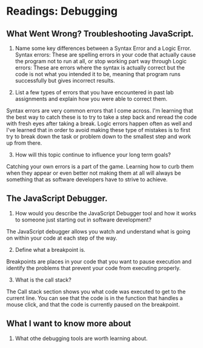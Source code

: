 # Readings: Debugging


## What Went Wrong? Troubleshooting JavaScript.

1. Name some key differences between a Syntax Error and a Logic Error.
Syntax errors: These are spelling errors in your code that actually cause the program not to run at all, or stop working part way through
Logic errors: These are errors where the syntax is actually correct but the code is not what you intended it to be, meaning that program runs successfully but gives incorrect results. 

2. List a few types of errors that you have encountered in past lab assignments and explain how you were able to correct them.

Syntax errors are very common errors that I come across. I'm learning that the best way to catch these is to try to take a step back and reread the code
with fresh eyes after taking a break.  Logic errors happen often as well and I've learned that in order to avoid making these type of mistakes is to
first try to break down the task or problem down to the smallest step and work up from there.

3. How will this topic continue to influence your long term goals?

Catching your own errors is a part of the game. Learning how to curb them when they appear or even better not making them at all will always be something that as software developers have to strive to achieve.

## The JavaScript Debugger.

1. How would you describe the JavaScript Debugger tool and how it works to someone just starting out in software development?

The JavaScript debugger allows you watch and understand what is going on within your code at each step of the way.

2. Define what a breakpoint is.

Breakpoints are places in your code that you want to pause execution and identify the problems that prevent your code from executing properly.

3. What is the call stack?

The Call stack section shows you what code was executed to get to the current line. You can see that the code is in the function that handles a mouse click, and that the code is currently paused on the breakpoint.

## What I want to know more about

1. What othe debugging tools are worth learning about.
